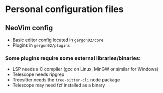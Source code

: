 # Personal configuration files

## NeoVim config

- Basic editor config located in `gergon02/core`
- Plugins in `gergon02/plugins`

### Some plugins require some external libraries/binaries:

- LSP needs a C compiler (gcc on Linux, MinGW or similar for Windows)
- Telescope needs ripgrep
- Treesitter needs the `tree-sitter-cli` node package
- Telescope may need fzf installed as a binary
